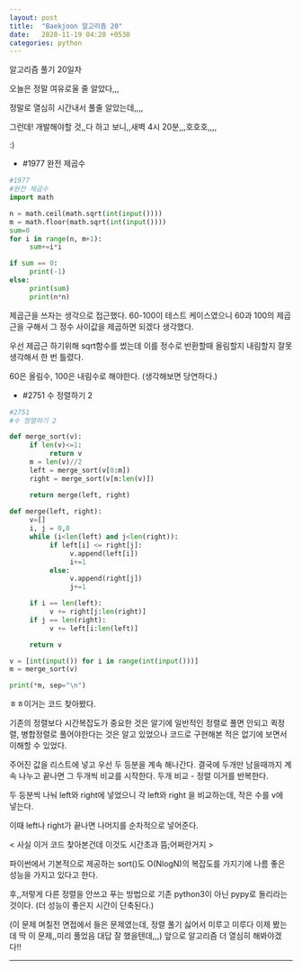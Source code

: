 ```yaml
---
layout: post
title:  "Baekjoon 알고리즘 20"
date:   2020-11-19 04:20 +0530
categories: python
---
```


알고리즘 풀기 20일차

오늘은 정말 여유로울 줄 알았다,,,

정말로 열심히 시간내서 풀줄 알았는데,,,,

그런데! 개발해야할 것,,다 하고 보니,,새벽 4시 20분,,,호호호,,,,

:)


- #1977     완전 제곱수

```python
#1977
#완전 제곱수
import math

n = math.ceil(math.sqrt(int(input())))
m = math.floor(math.sqrt(int(input())))
sum=0
for i in range(n, m+1):
     sum+=i*i

if sum == 0:
     print(-1)
else:
     print(sum)
     print(n*n)


```

제곱근을 쓰자는 생각으로 접근했다. 60-100이 테스트 케이스였으니 60과 100의 제곱근을 구해서 그 정수 사이값을 제곱하면 되겠다 생각했다.

우선 제곱근 하기위해 sqrt함수를 썼는데 이를 정수로 반환할때 올림할지 내림할지 잘못 생각해서 한 번 틀렸다.

60은 올림수, 100은 내림수로 해야한다. (생각해보면 당연하다.)


- #2751        수 정렬하기 2

```python
#2751
#수 정렬하기 2

def merge_sort(v):
     if len(v)<=1:
          return v
     m = len(v)//2
     left = merge_sort(v[0:m])
     right = merge_sort(v[m:len(v)])

     return merge(left, right)
     
def merge(left, right):
     v=[]
     i, j = 0,0
     while (i<len(left) and j<len(right)):
          if left[i] <= right[j]:
               v.append(left[i])
               i+=1
          else:
               v.append(right[j])
               j+=1

     if i == len(left):
          v += right[j:len(right)]
     if j == len(right):
          v += left[i:len(left)]

     return v

v = [int(input()) for i in range(int(input()))]
m = merge_sort(v)

print(*m, sep="\n")

```

ㅎㅎ이거는 코드 찾아봤다. 

기존의 정렬보다 시간복잡도가 중요한 것은 알기에 일반적인 정렬로 풀면 안되고 퀵정렬, 병합정렬로 풀어야한다는 것은 알고 있었으나 코드로 구현해본 적은 없기에 보면서 이해할 수 있었다. 

주어진 값을 리스트에 넣고 우선 두 등분을 계속 해나간다. 결국에 두개만 남을때까지 계속 나누고 끝나면 그 두개씩 비교를 시작한다. 두개 비교 - 정렬 이거를 반복한다.

두 등분씩 나눠 left와 right에 넣었으니 각 left와 right 을 비교하는데, 작은 수를 v에 넣는다. 

이때 left나 right가 끝나면 나머지를 순차적으로 넣어준다.


< 사실 이거 코드 찾아본건데 이것도 시간초과 뜸;어쩌란거지 >

파이썬에서 기본적으로 제공하는 sort()도 O(NlogN)의 복잡도를 가지기에 나름 좋은 성능을 가지고 있다고 한다. 

후,,저렇게 다른 정렬을 안쓰고 푸는 방법으로 기존 python3이 아닌 pypy로 돌리라는 것이다. (더 성능이 좋은지 시간이 단축된다.)

(이 문제 며칠전 면접에서 들은 문제였는데, 정렬 풀기 싫어서 미루고 미루다 이제 봤는데 딱 이 문제,,미리 풀었음 대답 잘 했을텐데,,,) 앞으로 알고리즘 더 열심히 해봐야겠다!!


---